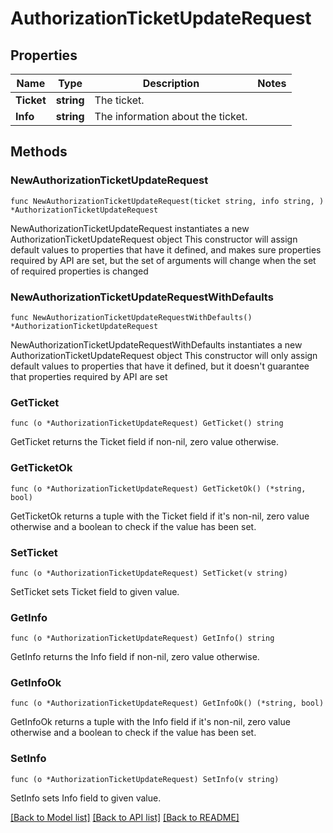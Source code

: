 # AuthorizationTicketUpdateRequest

## Properties

Name | Type | Description | Notes
------------ | ------------- | ------------- | -------------
**Ticket** | **string** | The ticket. | 
**Info** | **string** | The information about the ticket. | 

## Methods

### NewAuthorizationTicketUpdateRequest

`func NewAuthorizationTicketUpdateRequest(ticket string, info string, ) *AuthorizationTicketUpdateRequest`

NewAuthorizationTicketUpdateRequest instantiates a new AuthorizationTicketUpdateRequest object
This constructor will assign default values to properties that have it defined,
and makes sure properties required by API are set, but the set of arguments
will change when the set of required properties is changed

### NewAuthorizationTicketUpdateRequestWithDefaults

`func NewAuthorizationTicketUpdateRequestWithDefaults() *AuthorizationTicketUpdateRequest`

NewAuthorizationTicketUpdateRequestWithDefaults instantiates a new AuthorizationTicketUpdateRequest object
This constructor will only assign default values to properties that have it defined,
but it doesn't guarantee that properties required by API are set

### GetTicket

`func (o *AuthorizationTicketUpdateRequest) GetTicket() string`

GetTicket returns the Ticket field if non-nil, zero value otherwise.

### GetTicketOk

`func (o *AuthorizationTicketUpdateRequest) GetTicketOk() (*string, bool)`

GetTicketOk returns a tuple with the Ticket field if it's non-nil, zero value otherwise
and a boolean to check if the value has been set.

### SetTicket

`func (o *AuthorizationTicketUpdateRequest) SetTicket(v string)`

SetTicket sets Ticket field to given value.


### GetInfo

`func (o *AuthorizationTicketUpdateRequest) GetInfo() string`

GetInfo returns the Info field if non-nil, zero value otherwise.

### GetInfoOk

`func (o *AuthorizationTicketUpdateRequest) GetInfoOk() (*string, bool)`

GetInfoOk returns a tuple with the Info field if it's non-nil, zero value otherwise
and a boolean to check if the value has been set.

### SetInfo

`func (o *AuthorizationTicketUpdateRequest) SetInfo(v string)`

SetInfo sets Info field to given value.



[[Back to Model list]](../README.md#documentation-for-models) [[Back to API list]](../README.md#documentation-for-api-endpoints) [[Back to README]](../README.md)


